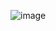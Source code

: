 ![image](https://github.com/heesun729/Homeworks/assets/91944542/57f9eb44-2fbd-46aa-a811-3ae82c1e6ecb)
